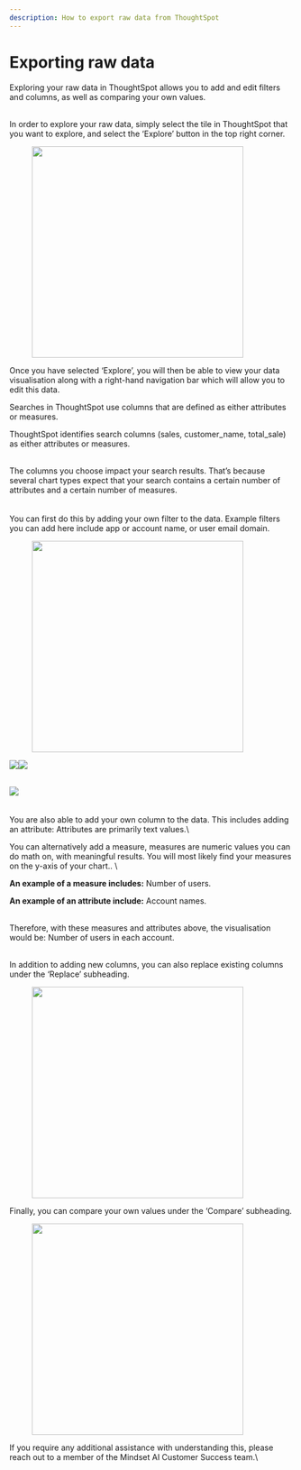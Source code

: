 ```yaml
---
description: How to export raw data from ThoughtSpot
---
```


# Exporting raw data

Exploring your raw data in ThoughtSpot allows you to add and edit filters and columns, as well as comparing your own values.

\
In order to explore your raw data, simply select the tile in ThoughtSpot that you want to explore, and select the ‘Explore’ button in the top right corner.

<figure><img src="https://lh7-us.googleusercontent.com/gSkMyGo-ccKESPr1X_FeZG05XbOP5pke2bmjoIVGclksLXudvGeVTmROKYJnfaYGxzTEGxhRcwenhtQTVZKY44c4kZn3bg_XdsrlMS7JLu_M0mlgooG9pIFZ-mcF3lU51BdkjOuH6WW7I7YbxTNNuFA" alt="" width="375"><figcaption></figcaption></figure>

Once you have selected ‘Explore’, you will then be able to view your data visualisation along with a right-hand navigation bar which will allow you to edit this data.&#x20;

Searches in ThoughtSpot use columns that are defined as either attributes or measures.

ThoughtSpot identifies search columns (sales, customer\_name, total\_sale) as either attributes or measures.&#x20;

\
The columns you choose impact your search results. That’s because several chart types expect that your search contains a certain number of attributes and a certain number of measures.\
\
\
You can first do this by adding your own filter to the data. Example filters you can add here include app or account name, or user email domain.

<figure><img src="https://lh7-us.googleusercontent.com/2BWeXM6iNcYfGmw_NnLCnIjhz7XJudEF1X-Eo2t1YByLehxFdHgVl4WwBJVDHXnIIBT74y6V5Ul1EF8ZzPUucgjoAEemAPD_E4v7_Oha-xR9NIYUsred1jAiojvtPsMlJA_WnzREHgTyNg-z6h3buwg" alt="" width="375"><figcaption></figcaption></figure>

![](https://lh7-us.googleusercontent.com/mgUQpPlcGMck0lPGo0Fuw4\_Zr6kUPVAuPPf7kKaA9ZTGyRteJhpkPShZZM-QErZLpt8JGIYGwaa\_AuwF5ZhchRxA2GyrECBuiPGHmMr578Yzqd5jvqr8PDri4mB-eSAIvEyHlV62SOey4snLIc0WirY)![](https://lh7-us.googleusercontent.com/vxM2Nz92u5pBFHDoGtqk5PV3Z4VNpFdzSebxLluhukYOazNrXkEZ7WXeeQpgAKUCLD0727cp8P68Iou4PrheSTmk6HUUSJ4VlKpE\_qj16CHqOMs6rEuL-OLqnKAbzBgRZ9Nv488rtfcsi1DGyk3KOL0)

\
![](https://lh7-us.googleusercontent.com/iLfqtZCUIRw0LQN7zI4-RbMP8\_Y-\_35HvXyNN5iyY72hVcvTNnzn2b1VeHKGNcUIhhFY1qqnQdzNGkgNCNo-6OkhpWoA-rVNM4jE3IU5fS2e0JiZI0Rll\_8OwmfOHFlk5qw7eooU8rLq30JEtiKwcGw)\
\
\
You are also able to add your own column to the data. This includes adding an attribute: Attributes are primarily text values.\


You can alternatively add a measure, measures are numeric values you can do math on, with meaningful results. You will most likely find your measures on the y-axis of your chart.. \


**An example of a measure includes:** Number of users.&#x20;

**An example of an attribute include:** Account names.&#x20;

\
Therefore, with these measures and attributes above, the visualisation would be: Number of users in each account.

\
In addition to adding new columns, you can also replace existing columns under the ‘Replace’ subheading.&#x20;

<figure><img src="https://lh7-us.googleusercontent.com/H2uByWqApkMes4k63vrr9HeDPViQBkqAX2u0IUPLRcOF5jPRsqtpog0c2otMT7e4Vh1i-XZCl0n894RMNks6u8CHtb_PSQ25AwTFL3Yq-oIo1n1Me0Q1mCZp6Ich03M-UZnSLcz9OC5qDUADuH80OH0" alt="" width="375"><figcaption></figcaption></figure>

Finally, you can compare your own values under the ‘Compare’ subheading.

<figure><img src="https://lh7-us.googleusercontent.com/kaJ0-BU2E5VWu6A0zey7dkbK0pMG_N-SV1tg3rK5NZKMNvTOje8FsLaVcwvcAVSeYgQHJrLzhNmpqjMojd4oz9UXQay3IGwSKMGJZmMQ2BAo8gMmJW9mT4N3ZvL4gYH18-hKfVnZNAxlsdvSpk7G_lU" alt="" width="375"><figcaption></figcaption></figure>

If you require any additional assistance with understanding this, please reach out to a member of the Mindset AI Customer Success team.\
